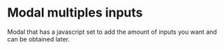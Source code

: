 # Modal multiples inputs

Modal that has a javascript set to add the amount of inputs you want and can be obtained later.

